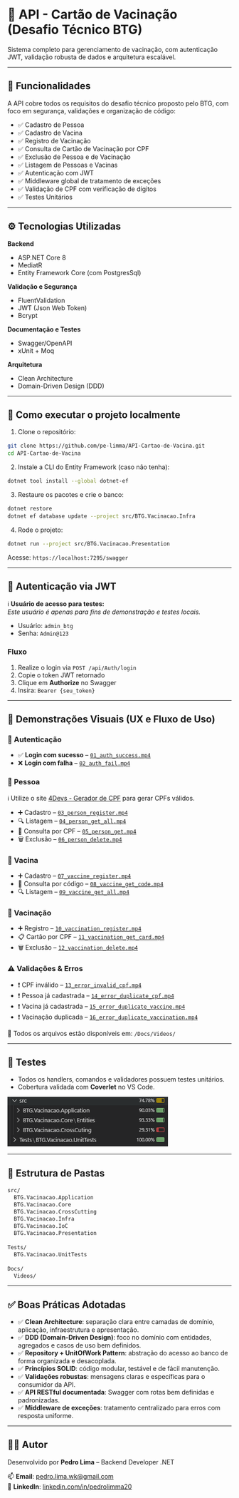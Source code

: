 # 💉 API - Cartão de Vacinação (Desafio Técnico BTG)

Sistema completo para gerenciamento de vacinação, com autenticação JWT, validação robusta de dados e arquitetura escalável.

---

## 📌 Funcionalidades

A API cobre todos os requisitos do desafio técnico proposto pelo BTG, com foco em segurança, validações e organização de código:

- ✅ Cadastro de Pessoa
- ✅ Cadastro de Vacina
- ✅ Registro de Vacinação
- ✅ Consulta de Cartão de Vacinação por CPF
- ✅ Exclusão de Pessoa e de Vacinação
- ✅ Listagem de Pessoas e Vacinas
- ✅ Autenticação com JWT
- ✅ Middleware global de tratamento de exceções
- ✅ Validação de CPF com verificação de dígitos
- ✅ Testes Unitários

---

## ⚙️ Tecnologias Utilizadas

**Backend**
- ASP.NET Core 8
- MediatR
- Entity Framework Core (com PostgresSql)

**Validação e Segurança**
- FluentValidation
- JWT (Json Web Token)
- Bcrypt

**Documentação e Testes**
- Swagger/OpenAPI
- xUnit + Moq

**Arquitetura**
- Clean Architecture
- Domain-Driven Design (DDD)

---

## 🚀 Como executar o projeto localmente

1. Clone o repositório:

```bash
git clone https://github.com/pe-limma/API-Cartao-de-Vacina.git
cd API-Cartao-de-Vacina
```

2. Instale a CLI do Entity Framework (caso não tenha):

```bash
dotnet tool install --global dotnet-ef
```

3. Restaure os pacotes e crie o banco:

```bash
dotnet restore
dotnet ef database update --project src/BTG.Vacinacao.Infra
```

4. Rode o projeto:

```bash
dotnet run --project src/BTG.Vacinacao.Presentation
```

Acesse: `https://localhost:7295/swagger`

---

## 🔐 Autenticação via JWT

ℹ️ **Usuário de acesso para testes:**  
*Este usuário é apenas para fins de demonstração e testes locais.*

- Usuário: `admin_btg`
- Senha: `Admin@123`

### Fluxo

1. Realize o login via `POST /api/Auth/login`
2. Copie o token JWT retornado
3. Clique em **Authorize** no Swagger
4. Insira: `Bearer {seu_token}`

---

## 🎥 Demonstrações Visuais (UX e Fluxo de Uso)

### 🔐 Autenticação
- ✅ **Login com sucesso** – [`01_auth_success.mp4`](docs/videos/01_auth_success.mp4)
- ❌ **Login com falha** – [`02_auth_fail.mp4`](docs/videos/02_auth_fail.mp4)

### 👤 Pessoa

ℹ️ Utilize o site [4Devs - Gerador de CPF](https://www.4devs.com.br/gerador_de_cpf) para gerar CPFs válidos.

- ➕ Cadastro – [`03_person_register.mp4`](docs/videos/03_person_register.mp4)
- 🔍 Listagem – [`04_person_get_all.mp4`](docs/videos/04_person_get_all.mp4)
- 🔎 Consulta por CPF – [`05_person_get.mp4`](docs/videos/05_person_get.mp4)
- 🗑️ Exclusão – [`06_person_delete.mp4`](docs/videos/06_person_delete.mp4)

### 💉 Vacina
- ➕ Cadastro – [`07_vaccine_register.mp4`](docs/videos/07_vaccine_register.mp4)
- 🔎 Consulta por código – [`08_vaccine_get_code.mp4`](docs/videos/08_vaccine_get_code.mp4)
- 🔍 Listagem – [`09_vaccine_get_all.mp4`](docs/videos/09_vaccine_get_all.mp4)

### 💊 Vacinação
- ➕ Registro – [`10_vaccination_register.mp4`](docs/videos/10_vaccination_register.mp4)
- 📋 Cartão por CPF – [`11_vaccination_get_card.mp4`](docs/videos/11_vaccination_get_card.mp4)
- 🗑️ Exclusão – [`12_vaccination_delete.mp4`](docs/videos/12_vaccination_delete.mp4)

### ⚠️ Validações & Erros
- ❗ CPF inválido – [`13_error_invalid_cpf.mp4`](docs/videos/13_error_invalid_cpf.mp4)
- ❗ Pessoa já cadastrada – [`14_error_duplicate_cpf.mp4`](docs/videos/14_error_duplicate_cpf.mp4)
- ❗ Vacina já cadastrada – [`15_error_duplicate_vaccine.mp4`](docs/videos/15_error_duplicate_vaccine.mp4)
- ❗ Vacinação duplicada – [`16_error_duplicate_vaccination.mp4`](docs/videos/16_error_duplicate_vaccination.mp4)

📁 Todos os arquivos estão disponíveis em: `/Docs/Videos/`

---

## 🧪 Testes

- Todos os handlers, comandos e validadores possuem testes unitários.
- Cobertura validada com **Coverlet** no VS Code.

![Cobertura de Código](Docs/Images/coverlet-code.png)

---

## 📂 Estrutura de Pastas

```
src/
  BTG.Vacinacao.Application
  BTG.Vacinacao.Core
  BTG.Vacinacao.CrossCutting
  BTG.Vacinacao.Infra
  BTG.Vacinacao.IoC
  BTG.Vacinacao.Presentation

Tests/
  BTG.Vacinacao.UnitTests

Docs/
  Videos/
```

---

## ✅ Boas Práticas Adotadas

- ✅ **Clean Architecture**: separação clara entre camadas de domínio, aplicação, infraestrutura e apresentação.
- ✅ **DDD (Domain-Driven Design)**: foco no domínio com entidades, agregados e casos de uso bem definidos.
- ✅ **Repository + UnitOfWork Pattern**: abstração do acesso ao banco de forma organizada e desacoplada.
- ✅ **Princípios SOLID**: código modular, testável e de fácil manutenção.
- ✅ **Validações robustas**: mensagens claras e específicas para o consumidor da API.
- ✅ **API RESTful documentada**: Swagger com rotas bem definidas e padronizadas.
- ✅ **Middleware de exceções**: tratamento centralizado para erros com resposta uniforme.

---

## 👨‍💻 Autor

Desenvolvido por **Pedro Lima** – Backend Developer .NET

📫 **Email**: [pedro.lima.wk@gmail.com](mailto:pedro.lima.wk@gmail.com)  
🔗 **LinkedIn**: [linkedin.com/in/pedrolimma20](https://www.linkedin.com/in/pedrolimma20/)
